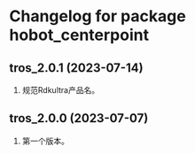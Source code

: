 # Changelog for package hobot_centerpoint

tros_2.0.1 (2023-07-14)
------------------
1. 规范Rdkultra产品名。

tros_2.0.0 (2023-07-07)
------------------
1. 第一个版本。
